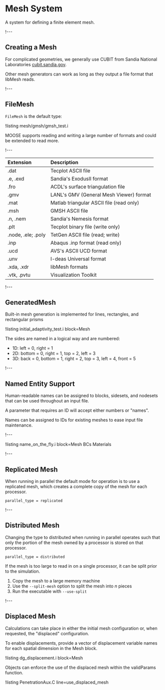 # Mesh System

A system for defining a finite element mesh.

!---

## Creating a Mesh

For complicated geometries, we generally use CUBIT from Sandia National Laboratories
[cubit.sandia.gov](https://cubit.sandia.gov).

Other mesh generators can work as long as they output a file format that libMesh reads.

!---

## FileMesh

`FileMesh` is the default type:

!listing mesh/gmsh/gmsh_test.i

MOOSE supports reading and writing a large number of formats and could be extended to read more.

!---

| Extension   | Description                              |
| :-          | :-                                       |
| .dat        | Tecplot ASCII file                       |
| .e, .exd    | Sandia's ExodusII format                 |
| .fro        | ACDL's surface triangulation file        |
| .gmv        | LANL's GMV (General Mesh Viewer) format  |
| .mat        | Matlab triangular ASCII file (read only) |
| .msh        | GMSH ASCII file                          |
| .n, .nem    | Sandia's Nemesis format                  |
| .plt        | Tecplot binary file (write only)         |
| .node, .ele; .poly | TetGen ASCII file (read; write)   |
| .inp        | Abaqus .inp format (read only)           |
| .ucd        | AVS's ASCII UCD format                   |
| .unv        | I-deas Universal format                  |
| .xda, .xdr  | libMesh formats                          |
| .vtk, .pvtu | Visualization Toolkit                    |

!---

## GeneratedMesh

Built-in mesh generation is implemented for lines, rectangles, and rectangular prisms

!listing initial_adaptivity_test.i block=Mesh

The sides are named in a logical way and are numbered:

- 1D: left = 0, right = 1
- 2D: bottom = 0, right = 1, top = 2, left = 3
- 3D: back = 0, bottom = 1, right = 2, top = 3, left = 4, front = 5

!---

## Named Entity Support

Human-readable names can be assigned to blocks, sidesets, and nodesets that can be used throughout
an input file.

A parameter that requires an ID will accept either numbers or "names".

Names can be assigned to IDs for existing meshes to ease input file maintenance.

!---

!listing name_on_the_fly.i block=Mesh BCs Materials

!---

## Replicated Mesh

When running in parallel the default mode for operation is to use a replicated mesh, which
creates a complete copy of the mesh for each processor.

```text
parallel_type = replicated
```

!---

## Distributed Mesh

Changing the type to distributed when running in parallel operates such that only the portion of the
mesh owned by a processor is stored on that processor.

```text
parallel_type = distributed
```

If the mesh is too large to read in on a single processor, it can be split prior to the simulation.

1. Copy the mesh to a large memory machine
1. Use the `--split-mesh` option to split the mesh into $n$ pieces
1. Run the executable with `--use-split`

!---

## Displaced Mesh

Calculations can take place in either the initial mesh configuration or, when requested, the
"displaced" configuration.

To enable displacements, provide a vector of displacement variable names for each spatial dimension
in the Mesh block.

!listing dg_displacement.i block=Mesh

Objects can enforce the use of the displaced mesh within the validParams function.

!listing PenetrationAux.C line=use_displaced_mesh
